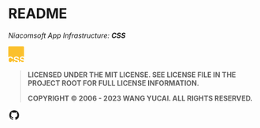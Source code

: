 # README

*Niacomsoft App Infrastructure: **CSS***

![CSS](/assets/Package-32.png)

> **LICENSED UNDER THE MIT LICENSE. SEE LICENSE FILE IN THE PROJECT ROOT FOR FULL LICENSE INFORMATION.** 
> 
> **COPYRIGHT © 2006 - 2023 WANG YUCAI. ALL RIGHTS RESERVED.**

[![Github](/assets/Github.png)](https://github.com/niacomsoft-ai/css)